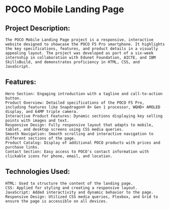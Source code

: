 # POCO Mobile Landing Page

## Project Description:
	The POCO Mobile Landing Page project is a responsive, interactive website designed to showcase the POCO F5 Pro smartphone. It highlights the key specifications, features, and product details in a visually appealing layout. The project was developed as part of a six-week internship in collaboration with Edunet Foundation, AICTE, and IBM SkillsBuild, and demonstrates proficiency in HTML, CSS, and JavaScript.

## Features:
	Hero Section: Engaging introduction with a tagline and call-to-action button.
	Product Overview: Detailed specifications of the POCO F5 Pro, including features like Snapdragon® 8+ Gen 1 processor, WQHD+ AMOLED display, and 64MP triple camera.
	Interactive Product Features: Dynamic sections displaying key selling points with images and text.
	Responsive Design: Fully responsive layout that adapts to mobile, tablet, and desktop screens using CSS media queries.
	Smooth Navigation: Smooth scrolling and interactive navigation to different sections of the page.
	Product Catalog: Display of additional POCO products with prices and purchase links.
	Contact Section: Easy access to POCO's contact information with clickable icons for phone, email, and location.

## Technologies Used:
	HTML: Used to structure the content of the landing page.
	CSS: Applied for styling and creating a responsive layout.
	JavaScript: Added interactivity and dynamic behavior to the page.
	Responsive Design: Utilized CSS media queries, Flexbox, and Grid to ensure the page is accessible on all devices.
